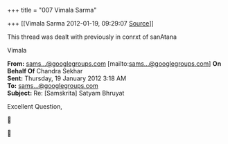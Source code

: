 +++
title = "007 Vimala Sarma"

+++
[[Vimala Sarma	2012-01-19, 09:29:07 [Source](https://groups.google.com/g/samskrita/c/pL64GQSm0Oo)]]



This thread was dealt with previously in conrxt of sanAtana

Vimala



**From:** [sams...@googlegroups.com]() \[mailto:[sams...@googlegroups.com]()\] **On Behalf Of** Chandra Sekhar  
**Sent:** Thursday, 19 January 2012 3:18 AM  
**To:** [sams...@googlegroups.com]()  
**Subject:** Re: \[Samskrita\] Satyam Bhruyat



Excellent Question,





